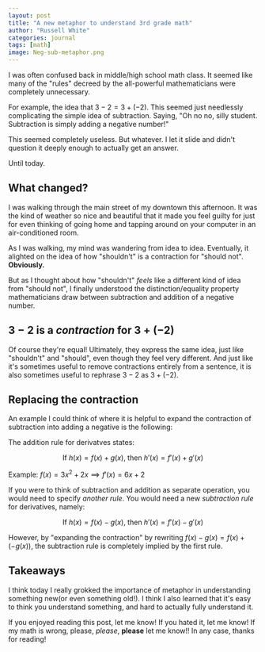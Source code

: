 ```yaml
---
layout: post
title: "A new metaphor to understand 3rd grade math"
author: "Russell White"
categories: journal
tags: [math]
image: Neg-sub-metaphor.png
---
```


I was often confused back in middle/high school math class. It seemed like many of the "rules" decreed by the all-powerful mathematicians were completely unnecessary.

For example, the idea that $3-2 = 3 + (-2)$. This seemed just needlessly complicating the simple idea of subtraction. Saying, "Oh no no, silly student. Subtraction is simply adding a negative number!" 

This seemed completely useless. But whatever. I let it slide and didn't question it deeply enough to actually get an answer.

Until today.

## What changed?

I was walking through the main street of my downtown this afternoon. It was the kind of weather so nice and beautiful that it made you feel guilty for just for even thinking of going home and tapping around on your computer in an air-conditioned room.

As I was walking, my mind was wandering from idea to idea. Eventually, it alighted on the idea of how "shouldn't" is a contraction for "should not". **Obviously.**

But as I thought about how "shouldn't" *feels* like a different kind of idea from "should not", I finally understood the distinction/equality property mathematicians draw between subtraction and addition of a negative number.

## $3-2$ is a *contraction* for $3+(-2)$

Of course they're equal! Ultimately, they express the same idea, just like "shouldn't" and "should", even though they feel very different. And just like it's sometimes useful to remove contractions entirely from a sentence, it is also sometimes useful to rephrase $3-2$ as $3+(-2)$.

## Replacing the contraction

An example I could think of where it is helpful to expand the contraction of subtraction into adding a negative is the following:

The addition rule for derivatves states:

$$\text{If }h(x)=f(x)+g(x)\text{, then } h'(x)=f'(x)+g'(x)$$

Example: $f(x)=3x^2+2x\implies f'(x)=6x+2$

If you were to think of subtraction and addition as separate operation, you would need to specify *another rule*. You would need a new *subtraction rule* for derivatives, namely:

$$\text{If }h(x)=f(x)-g(x)\text{, then } h'(x)=f'(x)-g'(x)$$

However, by "expanding the contraction" by rewriting $f(x)-g(x)=f(x)+(-g(x))$, the subtraction rule is completely implied by the first rule.

## Takeaways

I think today I really grokked the importance of metaphor in understanding something new(or even something old!). I think I also learned that it's easy to think you understand something, and hard to actually fully understand it.

If you enjoyed reading this post, let me know! If you hated it, let me know! If my math is wrong, please, *please*, **please** let me know!! In any case, thanks for reading!
